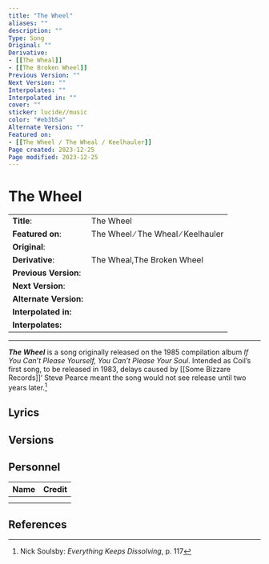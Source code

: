 ```yaml
---
title: "The Wheel"
aliases: ""
description: ""
Type: Song
Original: ""
Derivative:
- [[The Wheal]]
- [[The Broken Wheel]]
Previous Version: ""
Next Version: ""
Interpolates: ""
Interpolated in: ""
cover: ""
sticker: lucide//music
color: "#eb3b5a"
Alternate Version: ""
Featured on:
- [[The Wheel ∕ The Wheal ∕ Keelhauler]]
Page created: 2023-12-25
Page modified: 2023-12-25
---
```


# The Wheel

|  |  |
| --- | --- |
| __Title__: | The Wheel |
| __Featured on__: | The Wheel ∕ The Wheal ∕ Keelhauler |
| __Original__: |  |
| __Derivative__: | The Wheal,The Broken Wheel |
| __Previous Version__: |  |
| __Next Version__: |  |
| __Alternate Version:__ |  |
| __Interpolated in:__ |  |
| __Interpolates:__ |  |

---

*__The Wheel__* is a song originally released on the 1985 compilation album *If You Can’t Please Yourself, You Can’t Please Your Soul*. Intended as Coil’s first song, to be released in 1983, delays caused by [[Some Bizzare Records]]‘ Stevø Pearce meant the song would not see release until two years later.[^1]

## Lyrics

## Versions

## Personnel

|Name|Credit|
|---|---|
|||
|||

## References

[^1]: Nick Soulsby: *Everything Keeps Dissolving*, p. 117
